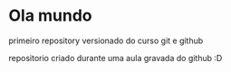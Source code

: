 # Ola mundo
 primeiro repository versionado do curso git e github

repositorio criado durante uma aula gravada do github :D 

